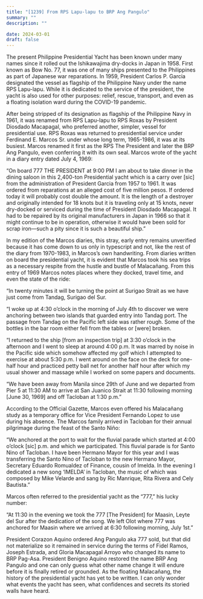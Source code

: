 ```yaml
---
title: "[1239] From RPS Lapu-lapu to BRP Ang Pangulo"
summary: ""
description: ""

date: 2024-03-01
draft: false
---
```


The present Philippine Presidential Yacht has been known under many names since it rolled out the Ishikawajima dry-docks in Japan in 1958. First known as Bow No. 77, it was one of many ships presented to the Philippines as part of Japanese war reparations. In 1959, President Carlos P. Garcia designated the vessel as flagship of the Philippine Navy under the name RPS Lapu-lapu. While it is dedicated to the service of the president, the yacht is also used for other purposes: relief, rescue, transport, and even as a floating isolation ward during the COVID-19 pandemic.

After being stripped of its designation as flagship of the Philippine Navy in 1961, it was renamed from RPS Lapu-lapu to RPS Roxas by President Diosdado Macapagal, who preferred another, simpler, vessel for presidential use. RPS Roxas was returned to presidential service under Ferdinand E. Marcos Sr. under whose long term, 1965-1986, it was at its busiest. Marcos renamed it first as the RPS The President and later the BRP Ang Pangulo, even conferring it with its own seal. Marcos wrote of the yacht in a diary entry dated July 4, 1969:

“On board 777 THE PRESIDENT at 9:00 PM I am about to take dinner in the dining saloon in this 2,400-ton Presidential yacht which is a carry over [sic] from the administration of President Garcia from 1957 to 1961. It was ordered from reparations at an alleged cost of five million pesos. If ordered today it will probably cost double the amount. It is the length of a destroyer and originally intended for 18 knots but it is traveling only at 15 knots, never dry-docked or serviced during the time of President Diosdado Macapagal. It had to be repaired by its original manufacturers in Japan in 1966 so that it might continue to be in operation, otherwise it would have been sold for scrap iron—such a pity since it is such a beautiful ship.”

In my edition of the Marcos diaries, this stray, early entry remains unverified because it has come down to us only in typescript and not, like the rest of the diary from 1970-1983, in Marcos’s own handwriting. From diaries written on board the presidential yacht, it is evident that Marcos took his sea trips as a necessary respite from the hustle and bustle of Malacañang. From this entry of 1969 Marcos notes places where they docked, travel time, and even the state of the ride:

“In twenty minutes it will be turning the point at Surigao Strait as we have just come from Tandag, Surigao del Sur.

“I woke up at 4:30 o’clock in the morning of July 4th to discover we were anchoring between two islands that guarded entry into Tandag port. The passage from Tandag on the Pacific left side was rather rough. Some of the bottles in the bar room either fell from the tables or [were] broken.

“I returned to the ship [from an inspection trip] at 3:30 o’clock in the afternoon and I went to sleep at around 4:00 p.m. It was marred by noise in the Pacific side which somehow affected my golf which I attempted to exercise at about 5:30 p.m. I went around on the face on the deck for one-half hour and practiced petty ball net for another half hour after which my usual shower and massage while I worked on some papers and documents.

“We have been away from Manila since 29th of June and we departed from Pier 5 at 11:30 AM to arrive at San Juanico Strait at 11:30 following morning [June 30, 1969] and off Tacloban at 1:30 p.m.”

According to the Official Gazette, Marcos even offered his Malacañang study as a temporary office for Vice President Fernando Lopez to use during his absence. The Marcos family arrived in Tacloban for their annual pilgrimage during the feast of the Santo Niño:

“We anchored at the port to wait for the fluvial parade which started at 4:00 o’clock [sic] p.m. and which we participated. This fluvial parade is for Santo Nino of Tacloban. I have been Hermano Mayor for this year and I was transferring the Santo Nino of Tacloban to the new Hermano Mayor, Secretary Eduardo Romualdez of Finance, cousin of Imelda. In the evening I dedicated a new song ‘IMELDA’ in Tacloban, the music of which was composed by Mike Velarde and sang by Ric Manrique, Rita Rivera and Cely Bautista.”

Marcos often referred to the presidential yacht as the “777,” his lucky number:

“At 11:30 in the evening we took the 777 [The President] for Maasin, Leyte del Sur after the dedication of the song. We left Olot where 777 was anchored for Maasin where we arrived at 6:30 following morning, July 1st.”

President Corazon Aquino ordered Ang Pangulo aka 777 sold, but that did not materialize so it remained in service during the terms of Fidel Ramos, Joseph Estrada, and Gloria Macapagal Arroyo who changed its name to BRP Pag-Asa. President Benigno Aquino restored the name BRP Ang Pangulo and one can only guess what other name change it will endure before it is finally retired or grounded. As the floating Malacañang, the history of the presidential yacht has yet to be written. I can only wonder what events the yacht has seen, what confidences and secrets its storied walls have heard.

